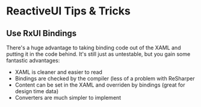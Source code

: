 # ReactiveUI Tips & Tricks

## Use RxUI Bindings

There's a huge advantage to taking binding code out of the XAML and putting it in the code behind. It's still just as untestable, but you gain some fantastic advantages:

* XAML is cleaner and easier to read
* Bindings are checked by the compiler (less of a problem with ReSharper
* Content can be set in the XAML and overriden by bindings (great for design time data)
* Converters are much simpler to implement
